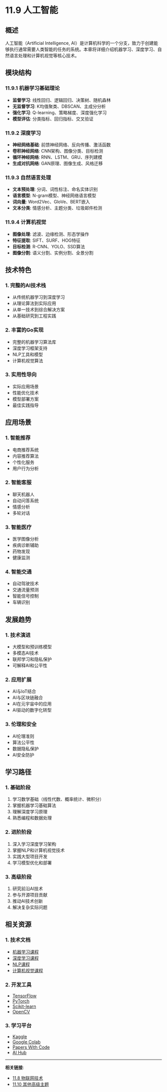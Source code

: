 # 11.9 人工智能

## 概述

人工智能（Artificial Intelligence, AI）是计算机科学的一个分支，致力于创建能够执行通常需要人类智能的任务的系统。本章将详细介绍机器学习、深度学习、自然语言处理和计算机视觉等核心技术。

## 模块结构

### 11.9.1 机器学习基础理论
- **监督学习**: 线性回归、逻辑回归、决策树、随机森林
- **无监督学习**: K均值聚类、DBSCAN、主成分分析
- **强化学习**: Q-learning、策略梯度、深度强化学习
- **模型评估**: 分类指标、回归指标、交叉验证

### 11.9.2 深度学习
- **神经网络基础**: 前馈神经网络、反向传播、激活函数
- **卷积神经网络**: CNN架构、图像分类、目标检测
- **循环神经网络**: RNN、LSTM、GRU、序列建模
- **生成对抗网络**: GAN原理、图像生成、风格迁移

### 11.9.3 自然语言处理
- **文本预处理**: 分词、词性标注、命名实体识别
- **语言模型**: N-gram模型、神经网络语言模型
- **词向量**: Word2Vec、GloVe、BERT嵌入
- **文本分类**: 情感分析、主题分类、垃圾邮件检测

### 11.9.4 计算机视觉
- **图像处理**: 滤波、边缘检测、形态学操作
- **特征提取**: SIFT、SURF、HOG特征
- **目标检测**: R-CNN、YOLO、SSD算法
- **图像分割**: 语义分割、实例分割、全景分割

## 技术特色

### 1. 完整的AI技术栈
- 从传统机器学习到深度学习
- 从理论算法到实际应用
- 从单一技术到综合解决方案
- 从基础研究到工程实践

### 2. 丰富的Go实现
- 完整的机器学习算法库
- 深度学习框架支持
- NLP工具和模型
- 计算机视觉算法

### 3. 实用性导向
- 实际应用场景
- 性能优化技术
- 模型部署方案
- 最佳实践指导

## 应用场景

### 1. 智能推荐
- 电商推荐系统
- 内容推荐算法
- 个性化服务
- 用户行为分析

### 2. 智能客服
- 聊天机器人
- 自动问答系统
- 情感分析
- 多轮对话

### 3. 智能医疗
- 医学图像分析
- 疾病诊断辅助
- 药物发现
- 健康监测

### 4. 智能交通
- 自动驾驶技术
- 交通流量预测
- 智能信号控制
- 车辆识别

## 发展趋势

### 1. 技术演进
- 大模型和预训练模型
- 多模态AI技术
- 联邦学习和隐私保护
- 可解释AI和公平性

### 2. 应用扩展
- AI与IoT结合
- AI与区块链融合
- AI在元宇宙中的应用
- AI驱动的数字化转型

### 3. 伦理和安全
- AI伦理准则
- 算法公平性
- 数据隐私保护
- AI安全防护

## 学习路径

### 1. 基础阶段
1. 学习数学基础（线性代数、概率统计、微积分）
2. 掌握机器学习基础算法
3. 理解深度学习原理
4. 熟悉编程和数据处理

### 2. 进阶阶段
1. 深入学习深度学习架构
2. 掌握NLP和计算机视觉技术
3. 实践大型项目开发
4. 学习模型优化和部署

### 3. 高级阶段
1. 研究前沿AI技术
2. 参与开源项目贡献
3. 推动AI技术创新
4. 解决复杂实际问题

## 相关资源

### 1. 技术文档
- [机器学习课程](https://www.coursera.org/learn/machine-learning)
- [深度学习课程](https://www.deeplearning.ai/)
- [NLP课程](https://www.coursera.org/specializations/natural-language-processing)
- [计算机视觉课程](https://www.coursera.org/learn/computer-vision)

### 2. 开发工具
- [TensorFlow](https://www.tensorflow.org/)
- [PyTorch](https://pytorch.org/)
- [Scikit-learn](https://scikit-learn.org/)
- [OpenCV](https://opencv.org/)

### 3. 学习平台
- [Kaggle](https://www.kaggle.com/)
- [Google Colab](https://colab.research.google.com/)
- [Papers With Code](https://paperswithcode.com/)
- [AI Hub](https://aihub.google.com/)

---

**相关链接**:
- [11.8 物联网技术](../08-IoT-Technology/README.md)
- [11.10 其他高级主题](../README.md) 